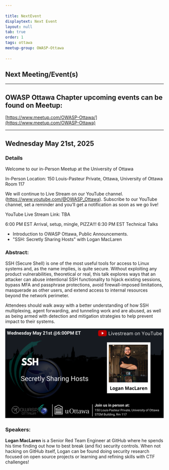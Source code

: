 ```yaml
---

title: NextEvent
displaytext: Next Event
layout: null
tab: true
order: 1
tags: ottawa
meetup-group: OWASP-Ottawa

---
```


## Next Meeting/Event(s)

[//]: # (Comment: When updating the next event info also update the homepage)

---

## OWASP Ottawa Chapter upcoming events can be found on Meetup:

[https://www.meetup.com/OWASP-Ottawa/](https://www.meetup.com/OWASP-Ottawa)

---

## Wednesday May 21st, 2025
### Details

Welcome to our in-Person Meetup at the University of Ottawa

In-Person Location:
150 Louis-Pasteur Private, Ottawa,
University of Ottawa
Room 117

We will continue to Live Stream on our YouTube channel. (https://www.youtube.com/@OWASP_Ottawa). Subscribe to our YouTube channel, set a reminder and you’ll get a notification as soon as we go live!

YouTube Live Stream Link: TBA

6:00 PM EST Arrival, setup, mingle, PIZZA!!!
6:30 PM EST Technical Talks
* Introduction to OWASP Ottawa, Public Announcements.
* "SSH: Secretly Sharing Hosts" with Logan MacLaren

### Abstract:
SSH (Secure Shell) is one of the most useful tools for access to Linux systems and, as the name implies, is quite secure. Without exploiting any product vulnerabilities, theoretical or real, this talk explores ways that an attacker can abuse intentional SSH functionality to hijack existing sessions, bypass MFA and passphrase protections, avoid firewall-imposed limitations, masquerade as other users, and extend access to internal resources beyond the network perimeter.

Attendees should walk away with a better understanding of how SSH multiplexing, agent forwarding, and tunneling work and are abused, as well as being armed with detection and mitigation strategies to help prevent impact to their systems.

![May 2025 poster](assets/images/OWASPOttawa-May2025Poster.png)

### Speakers:
**Logan MacLaren** is a Senior Red Team Engineer at GitHub where he spends his time finding out how to best break (and fix) security controls. When not hacking on GitHub itself, Logan can be found doing security research focused on open source projects or learning and refining skills with CTF challenges!
